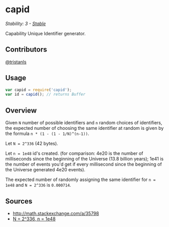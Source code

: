 # capid

_Stability: 3 - [Stable](https://github.com/tristanls/stability-index#stability-3---stable)_

Capability Unique Identifier generator.

## Contributors

[@tristanls](https://github.com/tristanls)

## Usage

```javascript
var capid = require('capid');
var id = capid(); // returns Buffer
```

## Overview

Given `N` number of possible identifiers and `n` random choices of identifiers, the expected number of choosing the same identifier at random is given by the formula `n * (1 - (1 - 1/N)^(n-1))`.

Let `N = 2^336` (42 bytes).

Let `n = 1e48` id's created. (for comparison: 4e20 is the number of milliseconds since the beginning of the Universe (13.8 billion years); 1e41 is the number of events you'd get if every millisecond since the beginning of the Universe generated 4e20 events).

The expected number of randomly assigning the same identifier for `n = 1e48` and `N = 2^336` is `0.000714`.

## Sources

* http://math.stackexchange.com/a/35798
* [N = 2^336, n = 1e48](http://www.wolframalpha.com/input/?i=10e48+%281+-+%281+-+1%2F%282%5E336%29%29%5E%28%2810e48%29-1%29%29)
